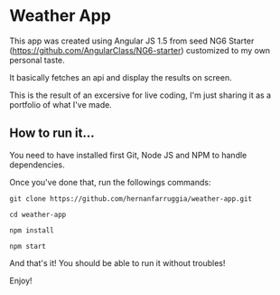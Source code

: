 # Weather App

This app was created using Angular JS 1.5 from seed NG6 Starter (https://github.com/AngularClass/NG6-starter) customized to my own personal taste.

It basically fetches an api and display the results on screen.

This is the result of an excersive for live coding, I'm just sharing it as a portfolio of what I've made.

## How to run it...

You need to have installed first Git, Node JS and NPM to handle dependencies.

Once you've done that, run the followings commands:

    git clone https://github.com/hernanfarruggia/weather-app.git
    
    cd weather-app

    npm install
    
    npm start

And that's it! You should be able to run it without troubles!

Enjoy!
